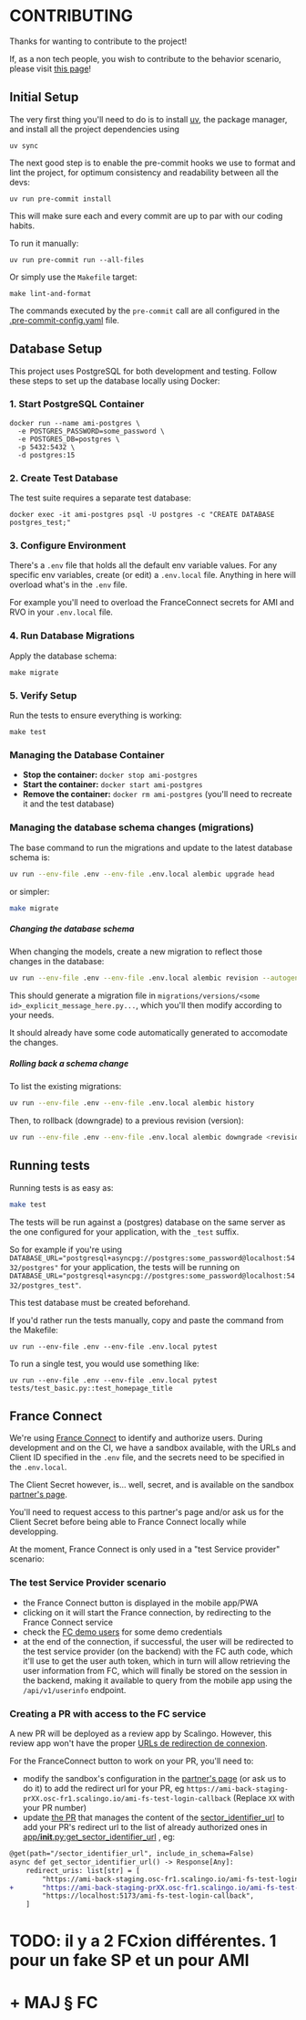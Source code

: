 # CONTRIBUTING

Thanks for wanting to contribute to the project!

If, as a non tech people, you wish to contribute to the behavior scenario, please visit [this page](./CONTRIBUTING-BEHAVIOR.md)!

## Initial Setup

The very first thing you'll need to do is to install
[uv](https://docs.astral.sh/uv/), the package manager, and install all the
project dependencies using

```shell
uv sync
```

The next good step is to enable the pre-commit hooks we use to format and lint
the project, for optimum consistency and readability between all the devs:

```shell
uv run pre-commit install
```

This will make sure each and every commit are up to par with our coding habits.

To run it manually:

```shell
uv run pre-commit run --all-files
```

Or simply use the `Makefile` target:

```shell
make lint-and-format
```

The commands executed by the `pre-commit` call are all configured in the
[.pre-commit-config.yaml](.pre-commit-config.yaml) file.

## Database Setup

This project uses PostgreSQL for both development and testing. Follow these steps to set up the database locally using Docker:

### 1. Start PostgreSQL Container

```shell
docker run --name ami-postgres \
  -e POSTGRES_PASSWORD=some_password \
  -e POSTGRES_DB=postgres \
  -p 5432:5432 \
  -d postgres:15
```

### 2. Create Test Database

The test suite requires a separate test database:

```shell
docker exec -it ami-postgres psql -U postgres -c "CREATE DATABASE postgres_test;"
```

### 3. Configure Environment

There's a `.env` file that holds all the default env variable values.
For any specific env variables, create (or edit) a `.env.local` file. Anything in here
will overload what's in the `.env` file.

For example you'll need to overload the FranceConnect secrets for AMI and RVO in
your `.env.local` file.

### 4. Run Database Migrations

Apply the database schema:

```shell
make migrate
```

### 5. Verify Setup

Run the tests to ensure everything is working:

```shell
make test
```

### Managing the Database Container

- **Stop the container:** `docker stop ami-postgres`
- **Start the container:** `docker start ami-postgres`
- **Remove the container:** `docker rm ami-postgres` (you'll need to recreate it and the test database)

### Managing the database schema changes (migrations)

The base command to run the migrations and update to the latest database schema is:
```sh
uv run --env-file .env --env-file .env.local alembic upgrade head
```

or simpler:
```sh
make migrate
```

##### Changing the database schema

When changing the models, create a new migration to reflect those changes in
the database:
```sh
uv run --env-file .env --env-file .env.local alembic revision --autogenerate -m "Explicit message here"
```

This should generate a migration file in `migrations/versions/<some
id>_explicit_message_here.py...`, which you'll then modify according to your
needs.

It should already have some code automatically generated to accomodate the
changes.

##### Rolling back a schema change

To list the existing migrations:
```sh
uv run --env-file .env --env-file .env.local alembic history
```

Then, to rollback (downgrade) to a previous revision (version):
```sh
uv run --env-file .env --env-file .env.local alembic downgrade <revision>
```

## Running tests

Running tests is as easy as:
```sh
make test
```

The tests will be run against a (postgres) database on the same server as the
one configured for your application, with the `_test` suffix.

So for example if you're using
`DATABASE_URL="postgresql+asyncpg://postgres:some_password@localhost:5432/postgres"`
for your application, the tests will be running on
`DATABASE_URL="postgresql+asyncpg://postgres:some_password@localhost:5432/postgres_test"`.

This test database must be created beforehand.

If you'd rather run the tests manually, copy and paste the command from the Makefile:
```
uv run --env-file .env --env-file .env.local pytest
```

To run a single test, you would use something like:
```
uv run --env-file .env --env-file .env.local pytest tests/test_basic.py::test_homepage_title
```

## France Connect

We're using [France Connect](https://docs.partenaires.franceconnect.gouv.fr/)
to identify and authorize users. During development and on the CI, we have a
sandbox available, with the URLs and Client ID specified in the `.env` file,
and the secrets need to be specified in the `.env.local`.

The Client Secret however, is... well, secret, and is available on the sandbox
[partner's page](https://espace.partenaires.franceconnect.gouv.fr).

You'll need to request access to this partner's page and/or ask us for the
Client Secret before being able to France Connect locally while developping.

At the moment, France Connect is only used in a "test Service provider"
scenario:

### The test Service Provider scenario

- the France Connect button is displayed in the mobile app/PWA
- clicking on it will start the France connection, by redirecting to the France
Connect service
- check the [FC demo users](https://github.com/france-connect/sources/blob/main/docker/volumes/fcp-low/mocks/idp/databases/citizen/base.csv)
for some demo credentials
- at the end of the connection, if successful, the user will be redirected to
the test service provider (on the backend) with the FC auth code, which it'll
use to get the user auth token, which in turn will allow retrieving the user
information from FC, which will finally be stored on the session in the backend,
making it available to query from the mobile app using the `/api/v1/userinfo`
endpoint.

### Creating a PR with access to the FC service

A new PR will be deployed as a review app by Scalingo. However,
this review app won't have the proper
[URLs de redirection de connexion](https://docs.partenaires.franceconnect.gouv.fr/fs/devenir-fs/projet-bac-a-sable/#configuration-de-votre-instance-de-test).

For the FranceConnect button to work on your PR, you'll need to:
- modify the sandbox's configuration in the [partner's
page](https://espace.partenaires.franceconnect.gouv.fr) (or
ask us to do it) to add the redirect url for your PR, eg
`https://ami-back-staging-prXX.osc-fr1.scalingo.io/ami-fs-test-login-callback`
(Replace `XX` with your PR number)
- update [the PR](https://github.com/numerique-gouv/ami-notifications-api/pull/90)
that manages the content of the
[sector_identifier_url](https://docs.partenaires.franceconnect.gouv.fr/fs/fs-technique/fs-technique-sector_identifier/)
to add your PR's redirect url to the list of already authorized ones in
[app/__init__.py:get_sector_identifier_url](https://github.com/numerique-gouv/ami-notifications-api/blob/DO-NOT-MERGE-sector_identifier_url-manager/app/__init__.py#L287-L291)
, eg:

```diff
@get(path="/sector_identifier_url", include_in_schema=False)
async def get_sector_identifier_url() -> Response[Any]:
    redirect_uris: list[str] = [
        "https://ami-back-staging.osc-fr1.scalingo.io/ami-fs-test-login-callback",
+       "https://ami-back-staging-prXX.osc-fr1.scalingo.io/ami-fs-test-login-callback", # Replace `XX` with your PR number
        "https://localhost:5173/ami-fs-test-login-callback",
    ]
```

# TODO: il y a 2 FCxion différentes. 1 pour un fake SP et un pour AMI
# + MAJ § FC
